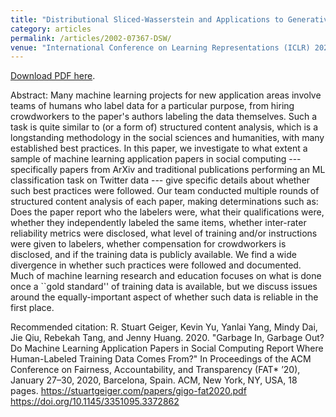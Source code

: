 ```yaml
---
title: "Distributional Sliced-Wasserstein and Applications to Generative Modeling"
category: articles
permalink: /articles/2002-07367-DSW/
venue: "International Conference on Learning Representations (ICLR) 2021 (Spotlight 3.8%)"
---
```


<a href="https://stuartgeiger.com/papers/gigo-fat2020.pdf">Download PDF here</a>.

Abstract: Many machine learning projects for new application areas involve teams of humans who label data for a particular purpose, from hiring crowdworkers to the paper's authors labeling the data themselves. Such a task is quite similar to (or a form of) structured content analysis, which is a longstanding methodology in the social sciences and humanities, with many established best practices. In this paper, we investigate to what extent a sample of machine learning application papers in social computing --- specifically papers from ArXiv and traditional publications performing an ML classification task on Twitter data --- give specific details about whether such best practices were followed. Our team conducted multiple rounds of structured content analysis of each paper, making determinations such as: Does the paper report who the labelers were, what their qualifications were, whether they independently labeled the same items, whether inter-rater reliability metrics were disclosed, what level of training and/or instructions were given to labelers, whether compensation for crowdworkers is disclosed, and if the training data is publicly available.  We find a wide divergence in whether such practices were followed and documented. Much of machine learning research and education focuses on what is done once a ``gold standard'' of training data is available, but we discuss issues around the equally-important aspect of whether such data is reliable in the first place.


Recommended citation: R. Stuart Geiger, Kevin Yu, Yanlai Yang, Mindy Dai, Jie Qiu, Rebekah Tang, and Jenny Huang. 2020. "Garbage In, Garbage Out? Do Machine Learning Application Papers in Social Computing Report Where Human-Labeled Training Data Comes From?" In Proceedings of the ACM Conference on Fairness, Accountability, and Transparency (FAT* ’20), January 27–30, 2020, Barcelona, Spain. ACM, New York, NY, USA, 18 pages. https://stuartgeiger.com/papers/gigo-fat2020.pdf https://doi.org/10.1145/3351095.3372862

